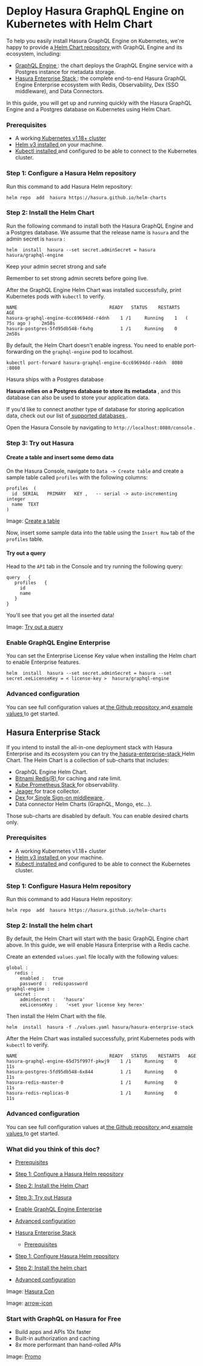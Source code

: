 # Deploy Hasura GraphQL Engine on Kubernetes with Helm Chart

To help you easily install Hasura GraphQL Engine on Kubernetes, we're happy to provide a[ Helm Chart repository ](https://github.com/hasura/helm-charts)with GraphQL Engine and its ecosystem, including:

- [ GraphQL Engine ](https://github.com/hasura/helm-charts/tree/main/charts/graphql-engine): the chart deploys the
GraphQL Engine service with a Postgres instance for metadata storage.
- [ Hasura Enterprise Stack ](https://github.com/hasura/helm-charts/tree/main/charts/hasura-enterprise-stack): the
complete end-to-end Hasura GraphQL Engine Enterprise ecosystem with Redis, Observability, Dex (SSO middleware), and
Data Connectors.


In this guide, you will get up and running quickly with the Hasura GraphQL Engine and a Postgres database on Kubernetes
using Helm Chart.

### Prerequisites​

- A working[ Kubernetes v1.18+ cluster ](https://kubernetes.io/docs/setup/production-environment/)
- [ Helm v3 installed ](https://helm.sh/docs/intro/install/)on your machine.
- [ Kubectl installed ](https://kubernetes.io/docs/tasks/tools/)and configured to be able to connect to the Kubernetes
cluster.


### Step 1: Configure a Hasura Helm repository​

Run this command to add Hasura Helm repository:

`helm repo  add  hasura https://hasura.github.io/helm-charts`

### Step 2: Install the Helm Chart​

Run the following command to install both the Hasura GraphQL Engine and a Postgres database. We assume that the release
name is `hasura` and the admin secret is `hasura` :

`helm  install  hasura --set secret.adminSecret = hasura hasura/graphql-engine`

Keep your admin secret strong and safe

Remember to set strong admin secrets before going live.

After the GraphQL Engine Helm Chart was installed successfully, print Kubernetes pods with `kubectl` to verify.

```
NAME                                  READY   STATUS    RESTARTS      AGE
hasura-graphql-engine-6cc69694dd-r4dnh    1 /1     Running    1   ( 75s ago )    2m58s
hasura-postgres-5fd95db548-f4vhg          1 /1     Running    0              2m58s
```

By default, the Helm Chart doesn't enable ingress. You need to enable port-forwarding on the `graphql-engine` pod to
localhost.

`kubectl port-forward hasura-graphql-engine-6cc69694dd-r4dnh  8080 :8080`

Hasura ships with a Postgres database

 **Hasura relies on a Postgres database to store its metadata** , and this database can also be used to store your
application data.

If you'd like to connect another type of database for storing application data, check out our list of[ supported databases ](https://hasura.io/docs/latest/databases/overview/).

Open the Hasura Console by navigating to `http://localhost:8080/console` .

### Step 3: Try out Hasura​

#### Create a table and insert some demo data​

On the Hasura Console, navigate to `Data -> Create table` and create a sample table called `profiles` with the following
columns:

```
profiles  (
  id  SERIAL   PRIMARY   KEY ,   -- serial -> auto-incrementing integer
  name  TEXT
)
```

Image: [ Create a table ](https://hasura.io/docs/assets/images/create-profile-table-f93963eda2987dc06c5d2a9377a37f8a.png)

Now, insert some sample data into the table using the `Insert Row` tab of the `profiles` table.

#### Try out a query​

Head to the `API` tab in the Console and try running the following query:

```
query   {
   profiles   {
     id
     name
   }
}
```

You'll see that you get all the inserted data!

Image: [ Try out a query ](https://hasura.io/docs/assets/images/profile-query-5be8a917069f505b215cbf87ea953dfd.png)

### Enable GraphQL Engine Enterprise​

You can set the Enterprise License Key value when installing the Helm chart to enable Enterprise features.

`helm  install  hasura --set secret.adminSecret = hasura --set secret.eeLicenseKey = < license-key >  hasura/graphql-engine`

### Advanced configuration​

You can see full configuration values at[ the Github repository ](https://github.com/hasura/helm-charts/blob/main/charts/graphql-engine/values.yaml)and[ example values ](https://github.com/hasura/helm-charts/tree/main/charts/graphql-engine/examples)to get started.

## Hasura Enterprise Stack​

If you intend to install the all-in-one deployment stack with Hasura Enterprise and its ecosystem you can try the[ hasura-enterprise-stack ](https://github.com/hasura/helm-charts/tree/main/charts/hasura-enterprise-stack)Helm Chart.
The Helm Chart is a collection of sub-charts that includes:

- GraphQL Engine Helm Chart.
- [ Bitnami Redis(R) ](https://github.com/bitnami/charts/tree/main/bitnami/redis)for caching and rate limit.
- [ Kube Prometheus Stack ](https://github.com/prometheus-community/helm-charts/tree/main/charts/kube-prometheus-stack)for observability.
- [ Jeager ](https://github.com/jaegertracing/helm-charts)for trace collector.
- [ Dex ](https://github.com/dexidp/helm-charts/tree/master/charts/dex)for[ Single Sign-on middleware ](https://hasura.io/docs/latest/enterprise/sso/config/#other-protocols).
- Data connector Helm Charts (GraphQL, Mongo, etc...).


Those sub-charts are disabled by default. You can enable desired charts only.

### Prerequisites​

- A working Kubernetes v1.18+ cluster
- [ Helm v3 installed ](https://helm.sh/docs/intro/install/)on your machine.
- [ Kubectl installed ](https://kubernetes.io/docs/tasks/tools/)and configured to be able to connect the Kubernetes cluster.


### Step 1: Configure Hasura Helm repository​

Run this command to add Hasura Helm repository:

`helm repo  add  hasura https://hasura.github.io/helm-charts`

### Step 2: Install the helm chart​

By default, the Helm Chart will start with the basic GraphQL Engine chart above. In this guide, we will enable Hasura
Enterprise with a Redis cache.

Create an extended `values.yaml` file locally with the following values:

```
global :
   redis :
     enabled :   true
     password :  redispassword
graphql-engine :
   secret :
     adminSecret :   'hasura'
     eeLicenseKey :   '<set your license key here>'
```

Then install the Helm Chart with the file.

`helm  install  hasura -f ./values.yaml hasura/hasura-enterprise-stack`

After the Helm Chart was installed successfully, print Kubernetes pods with `kubectl` to verify.

```
NAME                                  READY   STATUS    RESTARTS   AGE
hasura-graphql-engine-65d75f997f-pkwj9    1 /1     Running    0           11s
hasura-postgres-5fd95db548-6x844          1 /1     Running    0           11s
hasura-redis-master-0                     1 /1     Running    0           11s
hasura-redis-replicas-0                   1 /1     Running    0           11s
```

### Advanced configuration​

You can see full configuration values at[ the Github repository ](https://github.com/hasura/helm-charts/blob/main/charts/hasura-enterprise-stack/values.yaml)and[ example values ](https://github.com/hasura/helm-charts/tree/main/charts/hasura-enterprise-stack/examples)to get
started.

### What did you think of this doc?

- [ Prerequisites ](https://hasura.io/docs/latest/deployment/deployment-guides/kubernetes-helm/#prerequisites)
- [ Step 1: Configure a Hasura Helm repository ](https://hasura.io/docs/latest/deployment/deployment-guides/kubernetes-helm/#step-1-configure-a-hasura-helm-repository)
- [ Step 2: Install the Helm Chart ](https://hasura.io/docs/latest/deployment/deployment-guides/kubernetes-helm/#step-2-install-the-helm-chart)
- [ Step 3: Try out Hasura ](https://hasura.io/docs/latest/deployment/deployment-guides/kubernetes-helm/#step-3-try-out-hasura)
- [ Enable GraphQL Engine Enterprise ](https://hasura.io/docs/latest/deployment/deployment-guides/kubernetes-helm/#enable-graphql-engine-enterprise)
- [ Advanced configuration ](https://hasura.io/docs/latest/deployment/deployment-guides/kubernetes-helm/#advanced-configuration)
- [ Hasura Enterprise Stack ](https://hasura.io/docs/latest/deployment/deployment-guides/kubernetes-helm/#hasura-enterprise-stack)
    - [ Prerequisites ](https://hasura.io/docs/latest/deployment/deployment-guides/kubernetes-helm/#prerequisites-1)

- [ Step 1: Configure Hasura Helm repository ](https://hasura.io/docs/latest/deployment/deployment-guides/kubernetes-helm/#step-1-configure-hasura-helm-repository)

- [ Step 2: Install the helm chart ](https://hasura.io/docs/latest/deployment/deployment-guides/kubernetes-helm/#step-2-install-the-helm-chart-1)

- [ Advanced configuration ](https://hasura.io/docs/latest/deployment/deployment-guides/kubernetes-helm/#advanced-configuration-1)


Image: [ Hasura Con ](https://res.cloudinary.com/dh8fp23nd/image/upload/v1686154570/hasura-con-2023/has-con-light-date_r2a2ud.png)

Image: [ arrow-icon ](https://res.cloudinary.com/dh8fp23nd/image/upload/v1683723549/main-web/chevron-right_ldbi7d.png)

### Start with GraphQL on Hasura for Free

- Build apps and APIs 10x faster
- Built-in authorization and caching
- 8x more performant than hand-rolled APIs


Image: [ Promo ](https://hasura.io/docs/assets/images/hasura-free-ff60e409244e0ea12b5a3045d1a9096b.png)